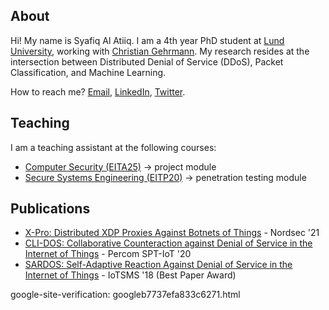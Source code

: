 ## About

Hi! My name is Syafiq Al Atiiq. I am a 4th year PhD student at [Lund University](https://www.lunduniversity.lu.se/), working with [Christian Gehrmann](https://portal.research.lu.se/en/persons/christian-gehrmann). My research resides at the intersection between Distributed Denial of Service (DDoS), Packet Classification, and Machine Learning.

How to reach me? [Email](mailto:syafiq_al.atiiq@eit.lth.se), [LinkedIn](https://www.linkedin.com/in/atiiq/), [Twitter](https://twitter.com/0xSYFQ).

## Teaching

I am a teaching assistant at the following courses:
- [Computer Security (EITA25)](https://kurser.lth.se/kursplaner/21_22%20eng/EITA25.html) -> project module
- [Secure Systems Engineering (EITP20)](https://kurser.lth.se/kursplaner/21_22%20eng/EITP20.html) -> penetration testing module

## Publications

- [X-Pro: Distributed XDP Proxies Against Botnets of Things](https://link.springer.com/chapter/10.1007/978-3-030-91625-1_4) - Nordsec '21
- [CLI-DOS: Collaborative Counteraction against Denial of Service in the Internet of Things](https://ieeexplore.ieee.org/abstract/document/9156207) - Percom SPT-IoT '20
- [SARDOS: Self-Adaptive Reaction Against Denial of Service in the Internet of Things](https://ieeexplore.ieee.org/abstract/document/8554819) - IoTSMS '18 (Best Paper Award)

google-site-verification: googleb7737efa833c6271.html
